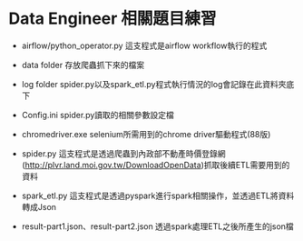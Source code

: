 # Data Engineer 相關題目練習

* airflow/python_operator.py
這支程式是airflow workflow執行的程式

* data folder
存放爬蟲抓下來的檔案

* log folder
spider.py以及spark_etl.py程式執行情況的log會記錄在此資料夾底下

* Config.ini
spider.py讀取的相關參數設定檔

* chromedriver.exe
selenium所需用到的chrome driver驅動程式(88版)

* spider.py
這支程式是透過爬蟲到內政部不動產時價登錄網(http://plvr.land.moi.gov.tw/DownloadOpenData)抓取後續ETL需要用到的資料

* spark_etl.py
這支程式是透過pyspark進行spark相關操作，並透過ETL將資料轉成Json

* result-part1.json、result-part2.json
透過spark處理ETL之後所產生的json檔
